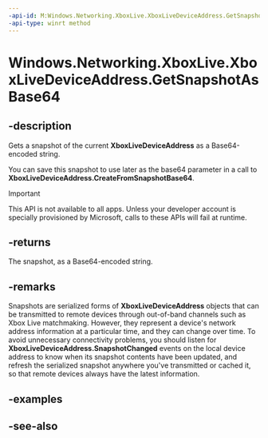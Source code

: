```yaml
---
-api-id: M:Windows.Networking.XboxLive.XboxLiveDeviceAddress.GetSnapshotAsBase64
-api-type: winrt method
---
```


<!-- Method syntax
public string GetSnapshotAsBase64()
-->

# Windows.Networking.XboxLive.XboxLiveDeviceAddress.GetSnapshotAsBase64

## -description

Gets a snapshot of the current **XboxLiveDeviceAddress** as a Base64-encoded string.

You can save this snapshot to use later as the base64 parameter in a call to **XboxLiveDeviceAddress.CreateFromSnapshotBase64**.

> [!IMPORTANT]
> This API is not available to all apps. Unless your developer account is specially provisioned by Microsoft, calls to these APIs will fail at runtime.

## -returns

The snapshot, as a Base64-encoded string.

## -remarks

Snapshots are serialized forms of **XboxLiveDeviceAddress** objects that can be transmitted to remote devices through out-of-band channels such as Xbox Live matchmaking. However, they represent a device's network address information at a particular time, and they can change over time. To avoid unnecessary connectivity problems, you should listen for **XboxLiveDeviceAddress.SnapshotChanged** events on the local device address to know when its snapshot contents have been updated, and refresh the serialized snapshot anywhere you've transmitted or cached it, so that remote devices always have the latest information.

## -examples

## -see-also
